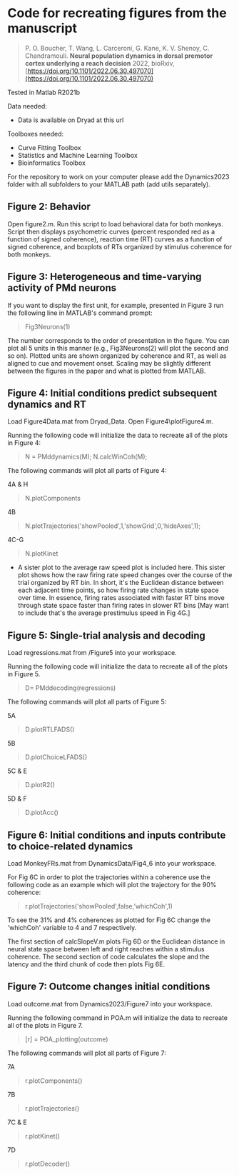 # Code for recreating figures from the manuscript
> P. O. Boucher, T. Wang, L. Carceroni, G. Kane, K. V. Shenoy, C. Chandramouli.
> **Neural population dynamics in dorsal premotor cortex underlying a reach
decision**
>  2022, bioRxiv, [https://doi.org/10.1101/2022.06.30.497070](https://doi.org/10.1101/2022.06.30.497070)



Tested in Matlab R2021b

Data needed:
- Data is available on Dryad at this url

Toolboxes needed: 
- Curve Fitting Toolbox
- Statistics and Machine Learning Toolbox
- Bioinformatics Toolbox

For the repository to work on your computer please add the Dynamics2023 folder with all subfolders to your MATLAB path (add utils separately). 

## Figure 2: Behavior

Open figure2.m. Run this script to load behavioral data for both monkeys. Script then displays psychometric curves (percent responded red as a function of signed coherence), reaction time (RT) curves as a function of signed coherence, and boxplots of RTs organized by stimulus coherence for both monkeys.

## Figure 3: Heterogeneous and time-varying activity of PMd neurons 
 
If you want to display the first unit, for example, presented in Figure 3 run the following line in MATLAB's command prompt:
 >Fig3Neurons(1)

The number corresponds to the order of presentation in the figure. You can plot all 5 units in this manner (e.g., Fig3Neurons(2) will plot the second and so on). Plotted units are shown organized by coherence and RT, as well as aligned to cue and movement onset. Scaling may be slightly different between the figures in the paper and what is plotted from MATLAB.

## Figure 4: Initial conditions predict subsequent dynamics and RT

Load Figure4Data.mat from Dryad_Data. Open Figure4\plotFigure4.m.

Running the following code will initialize the data to recreate all of the plots in Figure 4:
>N = PMddynamics(M); 
>N.calcWinCoh(M);


 The following commands will plot all parts of Figure 4: 

4A & H
> N.plotComponents


4B
> N.plotTrajectories('showPooled',1,'showGrid',0,'hideAxes',1); 

4C-G
> N.plotKinet


- A sister plot to the average raw speed plot is included here. This sister plot shows how the raw firing rate speed changes over the course of the trial organized by RT bin. In short, it's the Euclidean distance between each adjacent time points, so how firing rate changes in state space over time. In essence, firing rates associated with faster RT bins move through state space faster than firing rates in slower RT bins [May want to include that's the average prestimulus speed in Fig 4G.]


## Figure 5: Single-trial analysis and decoding
Load regressions.mat from /Figure5 into your workspace.

Running the following code will initialize the data to recreate all of the plots in Figure 5. 
> D= PMddecoding(regressions) 

The following commands will plot all parts of Figure 5: 

5A
>D.plotRTLFADS() 

5B
>D.plotChoiceLFADS()

5C & E
>D.plotR2() 

5D & F
>D.plotAcc() 

## Figure 6: Initial conditions and inputs contribute to choice-related dynamics

Load MonkeyFRs.mat from DynamicsData/Fig4_6 into your workspace.

For Fig 6C in order to plot the trajectories within a coherence use the following code as an example which will plot the trajectory for the 90% coherence: 

> r.plotTrajectories('showPooled',false,'whichCoh',1) 

To see the 31% and 4% coherences as plotted for Fig 6C change the 'whichCoh' variable to 4 and 7 respectively. 

The first section of calcSlopeV.m plots Fig 6D or the Euclidean distance in neural state space between left and right reaches within a stimulus coherence. The second section of code calculates the slope and the latency and the third chunk of code then plots Fig 6E.

## Figure 7: Outcome changes initial conditions

Load outcome.mat from Dynamics2023/Figure7 into your workspace.

Running the following command in POA.m will initialize the data to recreate all of the plots in Figure 7. 
>[r] = POA_plotting(outcome) 
>
The following commands will plot all parts of Figure 7: 

7A
>r.plotComponents()

7B
>r.plotTrajectories()

7C & E
>r.plotKinet()

7D
>r.plotDecoder()
